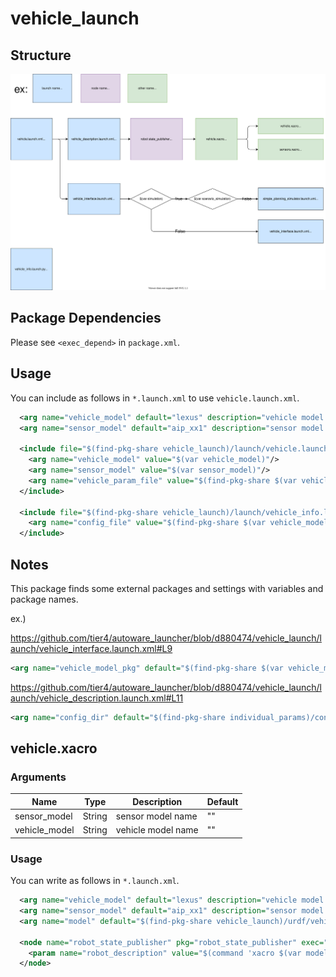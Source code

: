 # vehicle_launch

## Structure

![vehicle_launch](./vehicle_launch.drawio.svg)

## Package Dependencies

Please see `<exec_depend>` in `package.xml`.

## Usage

You can include as follows in `*.launch.xml` to use `vehicle.launch.xml`.

```xml
  <arg name="vehicle_model" default="lexus" description="vehicle model name"/>
  <arg name="sensor_model" default="aip_xx1" description="sensor model name"/>

  <include file="$(find-pkg-share vehicle_launch)/launch/vehicle.launch.xml">
    <arg name="vehicle_model" value="$(var vehicle_model)"/>
    <arg name="sensor_model" value="$(var sensor_model)"/>
    <arg name="vehicle_param_file" value="$(find-pkg-share $(var vehicle_model)_description)/config/vehicle_info.param.yaml"/>
  </include>

  <include file="$(find-pkg-share vehicle_launch)/launch/vehicle_info.launch.py">
    <arg name="config_file" value="$(find-pkg-share $(var vehicle_model)_description)/config/vehicle_info.param.yaml"/>
  </include>
```

## Notes

This package finds some external packages and settings with variables and package names.

ex.)

<https://github.com/tier4/autoware_launcher/blob/d880474/vehicle_launch/launch/vehicle_interface.launch.xml#L9>

```xml
<arg name="vehicle_model_pkg" default="$(find-pkg-share $(var vehicle_model)_description)"/>
```

<https://github.com/tier4/autoware_launcher/blob/d880474/vehicle_launch/launch/vehicle_description.launch.xml#L11>

```xml
<arg name="config_dir" default="$(find-pkg-share individual_params)/config/$(var vehicle_id)/$(var sensor_model)"/>
```

## vehicle.xacro

### Arguments

| Name          | Type   | Description        | Default            |
| ------------- | ------ | ------------------ | ------------------ |
| sensor_model  | String | sensor model name  | ""                 |
| vehicle_model | String | vehicle model name | ""                 |

### Usage

You can write as follows in `*.launch.xml`.

```xml
  <arg name="vehicle_model" default="lexus" description="vehicle model name"/>
  <arg name="sensor_model" default="aip_xx1" description="sensor model name"/>
  <arg name="model" default="$(find-pkg-share vehicle_launch)/urdf/vehicle.xacro"/>

  <node name="robot_state_publisher" pkg="robot_state_publisher" exec="robot_state_publisher">
    <param name="robot_description" value="$(command 'xacro $(var model) vehicle_model:=$(var vehicle_model) sensor_model:=$(var sensor_model)')"/>
  </node>

```
